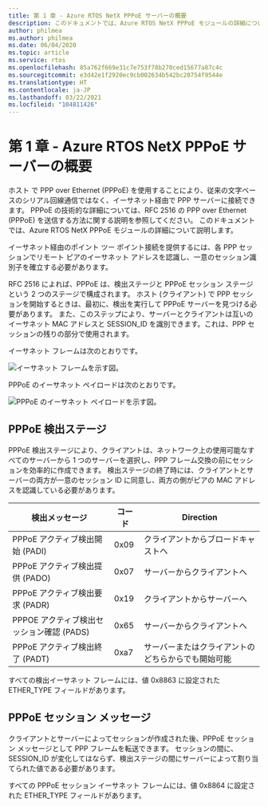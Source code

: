 ```yaml
---
title: 第 1 章 - Azure RTOS NetX PPPoE サーバーの概要
description: このドキュメントでは、Azure RTOS NetX PPPoE モジュールの詳細について説明します。
author: philmea
ms.author: philmea
ms.date: 06/04/2020
ms.topic: article
ms.service: rtos
ms.openlocfilehash: 85a762f669e31c7e753f78b270ced15677a87c4c
ms.sourcegitcommit: e3d42e1f2920ec9cb002634b542bc20754f9544e
ms.translationtype: HT
ms.contentlocale: ja-JP
ms.lasthandoff: 03/22/2021
ms.locfileid: "104811426"
---
```

# <a name="chapter-1---introduction-to-azure-rtos-netx-pppoe-server"></a>第 1 章 - Azure RTOS NetX PPPoE サーバーの概要

ホスト で PPP over Ethernet (PPPoE) を使用することにより、従来の文字ベースのシリアル回線通信ではなく、イーサネット経由で PPP サーバーに接続できます。 PPPoE の技術的な詳細については、RFC 2516 の PPP over Ethernet (PPPoE) を送信する方法に関する説明を参照してください。 このドキュメントでは、Azure RTOS NetX PPPoE モジュールの詳細について説明します。

イーサネット経由のポイント ツー ポイント接続を提供するには、各 PPP セッションでリモート ピアのイーサネット アドレスを認識し、一意のセッション識別子を確立する必要があります。

RFC 2516 によれば、PPPoE は、検出ステージと PPPoE セッション ステージという 2 つのステージで構成されます。 ホスト (クライアント) で PPP セッションを開始するときは、最初に、検出を実行して PPPoE サーバーを見つける必要があります。 また、このステップにより、サーバーとクライアントは互いのイーサネット MAC アドレスと SESSION_ID を識別できます。これは、PPP セッションの残りの部分で使用されます。

イーサネット フレームは次のとおりです。

![イーサネット フレームを示す図。](media/netx-pppoe-server-01.png)

PPPoE のイーサネット ペイロードは次のとおりです。

![PPPoE のイーサネット ペイロードを示す図。](media/netx-pppoe-server-02.png)

## <a name="pppoe-discovery-stage"></a>PPPoE 検出ステージ

PPPoE 検出ステージにより、クライアントは、ネットワーク上の使用可能なすべてのサーバーから 1 つのサーバーを選択し、PPP フレーム交換の前にセッションを効率的に作成できます。 検出ステージの終了時には、クライアントとサーバーの両方が一意のセッション ID に同意し、両方の側がピアの MAC アドレスを認識している必要があります。

| 検出メッセージ                                  | コード | Direction                                     |
| -------------------------------------------------- | ---- | --------------------------------------------- |
| PPPoE アクティブ検出開始 (PADI)           | 0x09 | クライアントからブロードキャストへ                      |
| PPPoE アクティブ検出提供 (PADO)                | 0x07 | サーバーからクライアントへ                         |
| PPPoE アクティブ検出要求 (PADR)              | 0x19 | クライアントからサーバーへ                         |
| PPPOE アクティブ検出セッション確認 (PADS) | 0x65 | サーバーからクライアントへ                         |
| PPPoE アクティブ検出終了 (PADT)            | 0xa7 | サーバーまたはクライアントのどちらからでも開始可能 |

すべての検出イーサネット フレームには、値 0x8863 に設定された ETHER_TYPE フィールドがあります。

## <a name="pppoe-session-message"></a>PPPoE セッション メッセージ

クライアントとサーバーによってセッションが作成された後、PPPoE セッション メッセージとして PPP フレームを転送できます。 セッションの間に、SESSION_ID が変化してはならず、検出ステージの間にサーバーによって割り当てられた値である必要があります。

すべての PPPoE セッション イーサネット フレームには、値 0x8864 に設定された ETHER_TYPE フィールドがあります。